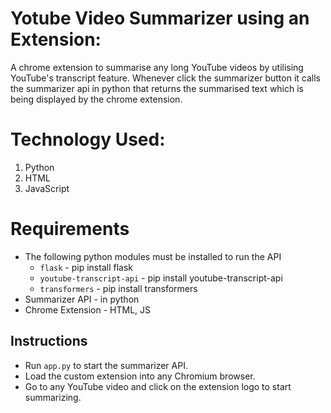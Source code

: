 # Yotube Video Summarizer using an Extension:
A chrome extension to summarise any long YouTube videos by utilising YouTube's transcript feature. Whenever click the summarizer button it calls the summarizer api in python that returns the summarised text which is being displayed by the chrome extension. 

# Technology Used:
1) Python
2) HTML
3) JavaScript

# Requirements
- The following python modules must be installed to run the API
  - ```flask``` - pip install flask
  - ```youtube-transcript-api``` - pip install youtube-transcript-api
  - ```transformers``` - pip install transformers
- Summarizer API - in python
- Chrome Extension - HTML, JS

## Instructions
- Run ```app.py``` to start the summarizer API.
- Load the custom extension into any Chromium browser.
- Go to any YouTube video and click on the extension logo to start summarizing.

